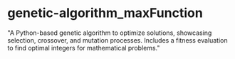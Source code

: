 # genetic-algorithm_maxFunction
"A Python-based genetic algorithm to optimize solutions, showcasing selection, crossover, and mutation processes. Includes a fitness evaluation to find optimal integers for mathematical problems."
